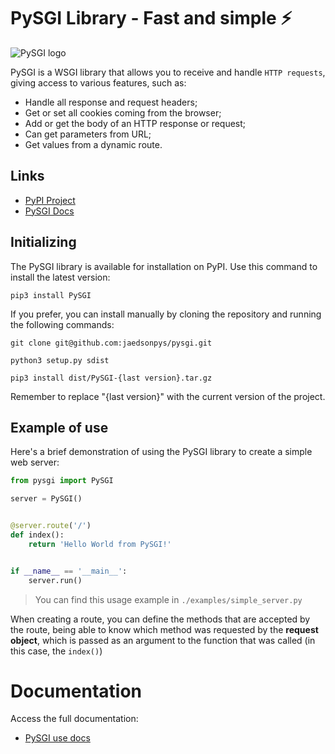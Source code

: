 # PySGI Library - Fast and simple ⚡️

![PySGI logo](../docs/logo.png)

PySGI is a WSGI library that allows you to receive and handle `HTTP requests`, giving access to various features, such as:

- Handle all response and request headers;
- Get or set all cookies coming from the browser;
- Add or get the body of an HTTP response or request;
- Can get parameters from URL;
- Get values ​​from a dynamic route.

## Links

- [PyPI Project](https://pypi.org/project/PySGI)
- [PySGI Docs](https://jaedsonpys.github.io/pysgi/use)

## Initializing

The PySGI library is available for installation on PyPI. Use this command to install the latest version:

```
pip3 install PySGI 
```

If you prefer, you can install manually by cloning the repository and running the following commands:

```
git clone git@github.com:jaedsonpys/pysgi.git
```
```
python3 setup.py sdist
```
```
pip3 install dist/PySGI-{last version}.tar.gz
```

Remember to replace "{last version}" with the current version of the project.

## Example of use

Here's a brief demonstration of using the PySGI library to create a simple web server:

```python
from pysgi import PySGI

server = PySGI()


@server.route('/')
def index():
    return 'Hello World from PySGI!'


if __name__ == '__main__':
    server.run()

```

> You can find this usage example in `./examples/simple_server.py`

When creating a route, you can define the methods that are accepted by the route, being able to know which method was requested by the **request object**, which is passed as an argument to the function that was called (in this case, the `index()`)

# Documentation

Access the full documentation:

- [PySGI use docs](https://jaedsonpys.github.io/pysgi/use)